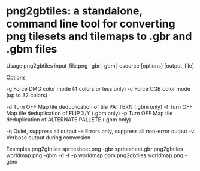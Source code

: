 png2gbtiles: a standalone, command line tool for converting png tilesets and tilemaps to .gbr and .gbm files
===========


Usage
   png2gbtiles input_file.png -gbr|-gbm|-csource [options] [output_file]

Options

  -g          Force DMG color mode (4 colors or less only)
  -c          Force CGB color mode (up to 32 colors)

  -d          Turn OFF Map tile deduplication of tile PATTERN (.gbm only)
  -f          Turn OFF Map tile deduplication of FLIP X/Y (.gbm only)
  -p          Turn OFF Map tile deduplication of ALTERNATE PALLETE (.gbm only)

  -q          Quiet, suppress all output
  -e          Errors only, suppress all non-error output
  -v          Verbose output during conversion

Examples
   png2gbtiles spritesheet.png -gbr spritesheet.gbr
   png2gbtiles worldmap.png -gbm -d -f -p worldmap.gbm
   png2gbtiles worldmap.png -gbm
